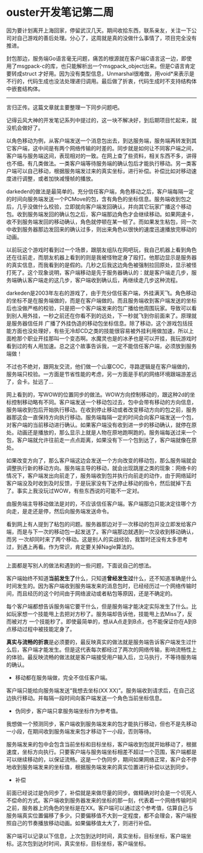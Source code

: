 # ouster开发笔记第二周

因为要计划离开上海回家，停留武汉几天。期间收拾东西，联系亲友，关注一下公司对自己游戏的善后处理。分心了，这周就是真的没做什么事情了，项目完全没有推进。

封包那边，服务端Go语言毫无问题，痛苦的根源就在客户端C语言这一边，即使用了msgpack-c的库，也只能解析出一个msgpack\_object出来。但是C语言肯定要转成struct 才好用。因为没有类型信息，Unmarshal很难做，用void*来表示是不行的，代码生成也没法处理递归调用。最后做了折衷，代码生成时不支持结构体中嵌套结构体。

---------

言归正传。这篇文章就主要整理一下同步问题吧。

记得云风大神的开发笔记系列中提过的，这一块不解决好，到后期项目忙起来，就没机会做好了。

以角色移动为例，从客户端发送一个消息包出去，到达服务端，服务端再转发到其它客户端，这中间是有两个网络传输的时差的。同步就是如何让不同客户端之间，客户端与服务端这间，表现相对的一致。在网上查了些资料，相关东西不多，讲得也不细。有几类做法。一类客户端等待服务端的确认包后才能执行移动。另一类客户端可以自己移动，根据服务端发过来的真实坐标，进行补偿。补偿比如对移动速度进行调整，或者加快减慢帧的播放。

darkeden的做法是最简单的。充分信任客户端，角色移动之后，客户端每隔一定的时间向服务端发送一个PCMove的包，含有角色的坐标信息。服务端收到包之后，几乎没做什么校验，立即就向客户端发回确认，并向其它玩家广播这个移动包。收到服务端发回的确认包之后，客户端那边角色才会继续移动。如果网速卡，收不到服务端发回的移动确认，角色就停顿在某一帧了。而如果发生粘包，同一次中收到服务器那边发回来的确认过多，则出来角色以很快的速度迅速播放完移动的动画。

以前玩这个游戏时看到过一个场景，跟朋友组队在网吧玩，我自己机器上看到角色还在往前走，而朋友机器上看到的则是我被怪物定身了殴打。他那边显示是服务器的真实信息，而我看到的是假的。几秒之后我这边角色被强制拉回原处，显示被怪打死了。这个现象说明，客户端移动是先于服务器确认的：就是客户端走几步，服务端确认客户端走的这几步，客户端收到确认后，再继续走几步这种流程。

darkeden是2003年左右的游戏了，由于充分信任客户端，外挂满天飞。角色移动的坐标不是在服务端做的，而是在客户端做的。而且服务端收到客户端发送的坐标后也没做严格的校验，只是把一个客户端发来的包广播给他周围玩家。导致可以看到别人用外挂，一秒之前还在你看不到的远处，下一秒就飞到你前面来了。原理就是服务器信任并
广播了外挂伪造的移动包坐标信息。除了移动，这个游戏包括技能方面也没处理好，有些无冷却CD之类的技能很容易被外挂利用做加速，所以上面枪那个职业开挂那叫一个变态啊。水魔灵也是的冰矛也是可以开挂，我玩游戏时看到过的有人用加速。总之这个故事告诉我，一定不能信任客户端，必须放到服务端做！

不过也不绝对，跟网友交流，他们做一个山寨COC，寻路逻辑是在客户端做的，服务端只校验。一方面是节省性能的考虑，另一方面是手机的网络环境跟端游差远了，会卡。扯远了...

网上看到的，写WOW的位置同步的做法。WOW方向控制移动的，跟这种2d的坐标控制移动略有不同。客户端发送一个移动包过去，包中会带有移动的方向信息，服务端收到包后开始执行移动。在收到停止移动或者改变移动方向的包之前，服务器那这会一直保持方向执行移动。服务端每隔一定的时间会向客户端发送一个包，对客户端的当前移动进行确认。如果客户端没有收到进一步的移动确认，就停在原处。动画还是播放的，那么显示上就是人物在原地跑啊跑的。服务端每送过来一个包，客户端就允许往前走一点点距离，如果没有下一个包到达了，客户端就像在原处。

如果改变方向了，那么客户端这边会发送一个方向改变的移动包，那么服务端就会调整执行新的移动方向。服务端主导的移动，就会出现跳崖之类的现象：网络卡的情况下，客户端发出向前走了，服务端收到包并执行向前走的动作，由于网络延时客户端没及时收到及时反馈，于是玩家没有下达停止移动的指令，然后就掉下去了。事实上我没玩过WOW，有些东西说的可能不一定对。

由服务端主导移动做法是对的，不应该信任客户端。客户端那边只能决定往哪个方向走，是走还是停，然后向服务端发送命令。

看到网上有人提到了粘包的问题。服务器那边对于一次移动的包并没立即发给客户端，而是与下一次的移动包一起发送了。客户端那边就遇到一次没收到移动确认，而另
一次却同时来了两个移动。这是别人的实战经验，我暂时还没有太多思考过，到遇上再看。作为常识，肯定要关掉Nagle算法的。

--------

上面都是写别人的做法和遇到的一些问题，下面说自己的想法。

客户端始终不知道**当前发生了**什么，只知道**曾经发生过**什么，还不知道准确是什么时间发生的。因为客户端收到服务端发来的消息包时，已经经历过一个网络传输时间，而且经历的这个时间由于网络波动或者粘包等原因，还是不确定的。

每个客户端都想告诉服务端它要干什么，但是服务端才能决定实际发生了什么。比如玩家想一个技能甩上去把对方秒了。服务端却告诉他，技能甩上去Miss了，反而被对方
一个技能秒了。即使最简单的，想从A点走到B点，也不能保证你在A到B点移动过程中被技能定身了。

**真实与流畅的折衷**是必须要的，最反映真实的做法就是服务端告诉客户端发生过什么后，客户端才能发生。但是这代表每次都经过了两次的网络传输，影响流畅性上的体验。最反映流畅的做法就是客户端接受用户输入后，立马执行，不等待服务端的确认。

* 移动都在服务端做，完全不信任客户端。

客户端只能给向服务端发送“我想去坐标(XX XX)”。服务端收到请求后，在自己这边执行移动。并每隔一段时间向客户端发送一个角色当前坐标信息。

* 伪同步，客户端只拿服务端坐标作为参考值。

我想做一个预测同步，客户端收到服务端发来的包才能执行移动，但也不是先移动一小段，在期间收到服务端发来包才移动下一小段，否则等待。

服务端发来的包中会包含当前坐标和目标坐标，客户端收到包就开始移动了，根据速度，坐标方向执行。只要客户端与服务端坐标相差不超过一个范围，客户端都是可以继续移动的，以保证流畅。这是一个伪同步，期间如果网络正常，客户会不停地收到服务端发来的坐标值，根据服务端发来的真实位置进行补偿以达到同步。

* 补偿

前面已经说过是伪同步了，补偿就是来做尽量的同步。做精确对时会是一个坑死人不偿命的方式。客户端收到服务器发来的坐标的那一刻，代表着一个网络传输时间之前，服务器上的角色的坐标是在XX。客户端可以通过这个参考值，估算自己与服务端真实位置偏移了多少。只要偏移值不大到一定程度，都不会理会，客户端按照自己的节奏播放移动动画。如果偏移值太大了，则进行补偿。

客户端可以记录以下信息，上次包到达时时间，真实坐标，目标坐标，客户端坐标。这次包到达时时间，真实坐标，目标坐标，客户端坐标。



